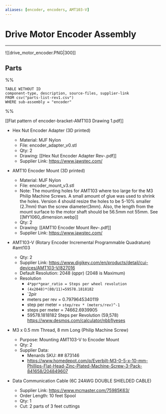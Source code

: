 ```yaml
---
aliases: [encoder, encoders, AMT103-V]
---
```

# Drive Motor Encoder Assembly
---
![[drive_motor_encoder.PNG|300]]


## Parts


%%
```dataview
TABLE WITHOUT ID
component-type, description, source-files, supplier-link
FROM csv("parts-list-rev1.csv")
WHERE sub-assembly = "encoder"
```
%%

[[Flat pattern of encoder-bracket-AMT103 Drawing 1.pdf]]


- Hex Nut Encoder Adapter (3D printed)
	- Material: MJF Nylon
	- File: encoder_adapter_v0.stl
	- Qty: 2
	- Drawing: [[Hex Nut Encoder Adapter Rev-.pdf]]
	- Supplier Link: https://www.jawstec.com/

- AMT10 Encoder Mount (3D printed)
	- Material: MJF Nylon	
	- File: encoder_mount_v3.stl
	- Note: The mounting holes for AMT103 where too large for the M3 Philip Machine Screws. A small amount of glue was used to shrink the holes. Version 4 should resize the holes to be 5-10% smaller (2.7mm) than the screw diameter(3mm). Also, the length from the mount surface to the motor shaft should be 56.5mm not 55mm. See [[MY1060_dimension.webp]]
	- Qty: 2
	- Drawing: [[AMT10 Encoder Mount Rev-.pdf]]
	- Supplier Link: https://www.jawstec.com/

- AMT103-V (Rotary Encoder Incremental Programmable Quadrature) #amt103
	- Qty: 2
	- Supplier Link: https://www.digikey.com/en/products/detail/cui-devices/AMT103-V/827016
	- Default Resolution: 2048 (qppr) (2048 is Maximum)
	- Resolution
		- `4*ppr*gear_ratio = Steps per wheel revolution`
		- `(4x2048)*(80/11)=59578.1818182`
		- `2*pi*r
		- meters per rev = 0.7979645340119
		- step per meter = `step/rev * (meters/rev)^-1`
		- steps per meter = 74662.6939905
		- 59578.1818182 Steps per Revolution (59,578)
	https://www.desmos.com/calculator/nbb1lyeses
	

		

- M3 x 0.5 mm Thread, 8 mm Long (Philip Machine Screw)
	- Purpose: Mounting AMT103-V to Encoder Mount
	- Qty: 2
	- Supplier Data: 
		- Menards SKU: ## 873146
		- https://www.homedepot.com/p/Everbilt-M3-0-5-x-10-mm-Phillips-Flat-Head-Zinc-Plated-Machine-Screw-3-Pack-841658/204849607

- Data Communication Cable (6C 24AWG DOUBLE SHIELDED CABLE)
	- Supplier Link: https://www.mcmaster.com/75985K63/
	- Order Length: 10 feet Spool
	- Qty: 1
	- Cut:
		2 parts of 3 feet cuttings
		
		
	[amt103-ppr]: 2048